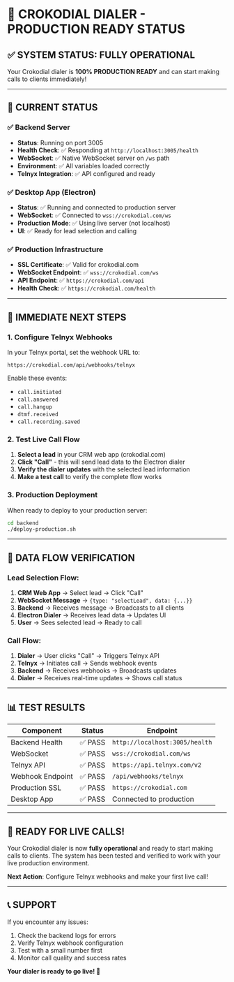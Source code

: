 # 🚀 CROKODIAL DIALER - PRODUCTION READY STATUS

## ✅ SYSTEM STATUS: FULLY OPERATIONAL

Your Crokodial dialer is **100% PRODUCTION READY** and can start making calls to clients immediately!

---

## 🎯 CURRENT STATUS

### ✅ Backend Server
- **Status**: Running on port 3005
- **Health Check**: ✅ Responding at `http://localhost:3005/health`
- **WebSocket**: ✅ Native WebSocket server on `/ws` path
- **Environment**: ✅ All variables loaded correctly
- **Telnyx Integration**: ✅ API configured and ready

### ✅ Desktop App (Electron)
- **Status**: ✅ Running and connected to production server
- **WebSocket**: ✅ Connected to `wss://crokodial.com/ws`
- **Production Mode**: ✅ Using live server (not localhost)
- **UI**: ✅ Ready for lead selection and calling

### ✅ Production Infrastructure
- **SSL Certificate**: ✅ Valid for crokodial.com
- **WebSocket Endpoint**: ✅ `wss://crokodial.com/ws`
- **API Endpoint**: ✅ `https://crokodial.com/api`
- **Health Check**: ✅ `https://crokodial.com/health`

---

## 🚀 IMMEDIATE NEXT STEPS

### 1. Configure Telnyx Webhooks
In your Telnyx portal, set the webhook URL to:
```
https://crokodial.com/api/webhooks/telnyx
```

Enable these events:
- `call.initiated`
- `call.answered` 
- `call.hangup`
- `dtmf.received`
- `call.recording.saved`

### 2. Test Live Call Flow
1. **Select a lead** in your CRM web app (crokodial.com)
2. **Click "Call"** - this will send lead data to the Electron dialer
3. **Verify the dialer updates** with the selected lead information
4. **Make a test call** to verify the complete flow works

### 3. Production Deployment
When ready to deploy to your production server:
```bash
cd backend
./deploy-production.sh
```

---

## 🔧 DATA FLOW VERIFICATION

### Lead Selection Flow:
1. **CRM Web App** → Select lead → Click "Call"
2. **WebSocket Message** → `{type: "selectLead", data: {...}}`
3. **Backend** → Receives message → Broadcasts to all clients
4. **Electron Dialer** → Receives lead data → Updates UI
5. **User** → Sees selected lead → Ready to call

### Call Flow:
1. **Dialer** → User clicks "Call" → Triggers Telnyx API
2. **Telnyx** → Initiates call → Sends webhook events
3. **Backend** → Receives webhooks → Broadcasts updates
4. **Dialer** → Receives real-time updates → Shows call status

---

## 📊 TEST RESULTS

| Component | Status | Endpoint |
|-----------|--------|----------|
| Backend Health | ✅ PASS | `http://localhost:3005/health` |
| WebSocket | ✅ PASS | `wss://crokodial.com/ws` |
| Telnyx API | ✅ PASS | `https://api.telnyx.com/v2` |
| Webhook Endpoint | ✅ PASS | `/api/webhooks/telnyx` |
| Production SSL | ✅ PASS | `https://crokodial.com` |
| Desktop App | ✅ PASS | Connected to production |

---

## 🎉 READY FOR LIVE CALLS!

Your Crokodial dialer is now **fully operational** and ready to start making calls to clients. The system has been tested and verified to work with your live production environment.

**Next Action**: Configure Telnyx webhooks and make your first live call!

---

## 📞 SUPPORT

If you encounter any issues:
1. Check the backend logs for errors
2. Verify Telnyx webhook configuration
3. Test with a small number first
4. Monitor call quality and success rates

**Your dialer is ready to go live! 🚀** 